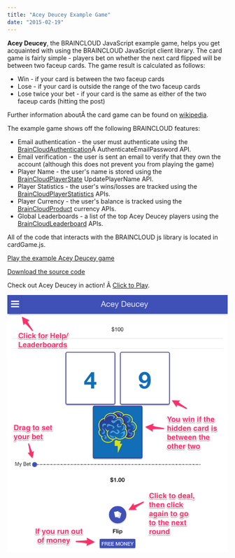 ```yaml
---
title: "Acey Deucey Example Game"
date: "2015-02-19"
---
```


**Acey Deucey**, the BRAINCLOUD JavaScript example game, helps you get acquainted with using the BRAINCLOUD JavaScript client library. The card game is fairly simple - players bet on whether the next card flipped will be between two faceup cards. The game result is calculated as follows:

- Win - if your card is between the two faceup cards
- Lose - if your card is outside the range of the two faceup cards
- Lose twice your bet - if your card is the same as either of the two faceup cards (hitting the post)

Further information aboutÂ the card game can be found on [wikipedia](http://en.wikipedia.org/wiki/Acey_Deucey_%28card_game%29).

The example game shows off the following BRAINCLOUD features:

- Email authentication - the user must authenticate using the [BrainCloudAuthentication](/api/capi/authenticationentication "BrainCloudAuthentication")Â AuthenticateEmailPassword API.
- Email verification - the user is sent an email to verify that they own the account (although this does not prevent you from playing the game)
- Player Name - the user's name is stored using the [BrainCloudPlayerState](/api/capi/playerstate "BrainCloudPlayerState") UpdatePlayerName API.
- Player Statistics - the user's wins/losses are tracked using the [BrainCloudPlayerStatistics](/api/capi/playerstats "BrainCloudPlayerStatistics") APIs.
- Player Currency - the user's balance is tracked using the [BrainCloudProduct](/api/capi/product "BrainCloudProduct") currency APIs.
- Global Leaderboards - a list of the top Acey Deucey players using the [BrainCloudLeaderboard](/api/capi/leaderboard "BrainCloudSocialLeaderboard") APIs.

All of the code that interacts with the BRAINCLOUD js library is located in cardGame.js.

[Play the example Acey Deucey game](https://sharedprod.braincloudservers.com/s3/aceydeucey/cardGame.html)

[Download the source code](http://d28b58vufdqdih.cloudfront.net/BRAINCLOUDExamples/javascript/AceyDeucey-2.15.0_165261_fix.zip)

Check out Acey Deucey in action! Â [Click to Play](https://sharedprod.braincloudservers.com/s3/aceydeucey/cardGame.html "Acey Deucey - JavaScript Example").

[![Acey Deucey](images/2015-03-02__11_21_AM.png)](https://sharedprod.braincloudservers.com/s3/aceydeucey/cardGame.html)
